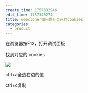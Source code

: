 ```yaml
---
create_time: 1757332946
edit_time: 1757340274
title: webcloner如何保存自己的cookies
categories:
  - product
---
```



在浏览器按F12，打开调试面板

找到对应的 cookies

<img src="/assets/FMQibxq8YoubQZxA5vbcY4zgngc.png" src-width="1658" class="markdown-img m-auto" src-height="728" align="center"/>

ctrl+a全选右边的值

ctrl+c复制

